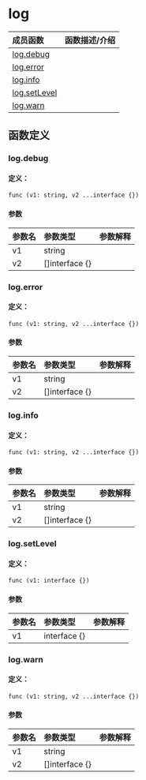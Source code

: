 # log


|成员函数|函数描述/介绍|
|:------|:--------|
 | [log.debug](#logdebug) |  |
 | [log.error](#logerror) |  |
 | [log.info](#loginfo) |  |
 | [log.setLevel](#logsetlevel) |  |
 | [log.warn](#logwarn) |  |




 



## 函数定义

### log.debug



#### 定义：

`func (v1: string, v2 ...interface {}) `


#### 参数

|参数名|参数类型|参数解释|
|:-----------|:---------- |:-----------|
| v1 | string |   |
| v2 | []interface {} |   |




 

### log.error



#### 定义：

`func (v1: string, v2 ...interface {}) `


#### 参数

|参数名|参数类型|参数解释|
|:-----------|:---------- |:-----------|
| v1 | string |   |
| v2 | []interface {} |   |




 

### log.info



#### 定义：

`func (v1: string, v2 ...interface {}) `


#### 参数

|参数名|参数类型|参数解释|
|:-----------|:---------- |:-----------|
| v1 | string |   |
| v2 | []interface {} |   |




 

### log.setLevel



#### 定义：

`func (v1: interface {}) `


#### 参数

|参数名|参数类型|参数解释|
|:-----------|:---------- |:-----------|
| v1 | interface {} |   |




 

### log.warn



#### 定义：

`func (v1: string, v2 ...interface {}) `


#### 参数

|参数名|参数类型|参数解释|
|:-----------|:---------- |:-----------|
| v1 | string |   |
| v2 | []interface {} |   |




 




